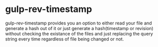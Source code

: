 # gulp-rev-timestamp
gulp-rev-timestamp provides you an option to either read your file and generate a hash out of it or just generate a hash(timestamp or revision) without checking the existance of the files and just replacing the query string every time regardless of file being changed or not.
